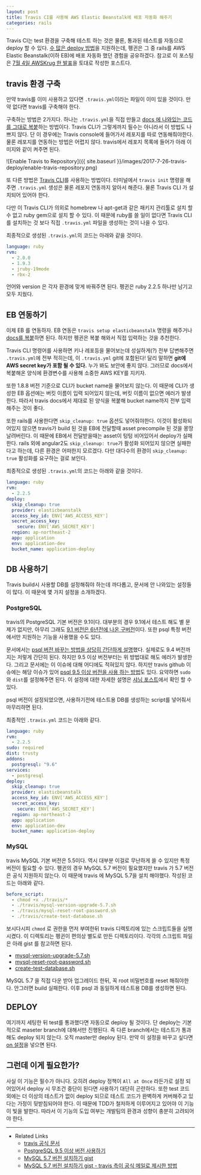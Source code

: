```yaml
---
layout: post
title: Travis CI를 사용해 AWS Elastic Beanstalk에 배포 자동화 해주기
categories: rails
---
```


Travis CI는 test 환경을 구축해 테스트 하는 것은 물론, 통과된 테스트를 자동으로 deploy 할 수 있다. 
[수 많은 deploy 방법](https://docs.travis-ci.com/user/deployment/)을 지원하는데, 펭귄은 그 중 rails를 AWS Elastic Beanstalk(이하 EB)에 배포 자동화 했던 경험을 공유하겠다. 참고로 이 포스팅은 [7월 4일 AWSKrug 한 발표](https://www.meetup.com/ko-KR/awskrug/events/241160036/?eventId=241160036)을 토대로 작성한 포스트다.

## travis 환경 구축

만약 travis를 이미 사용하고 있다면 `.travis.yml`이라는 파일이 이미 있을 것이다. 만약 없다면 travis를 구축해야 한다. 

구축하는 방법은 2가지다. 하나는 `.travis.yml`을 직접 만들고 [docs 에 나와있는 코드를 그대로 복붙](https://docs.travis-ci.com/user/getting-started/#To-get-started-with-Travis-CI)하는 방법이다. Travis CLI가 그렇게까지 필수는 아니라서 이 방법도 나쁘지 않다. 단 이 경우에는 Travis console에 들어가서 레포지를 따로 연동해줘야한다. 물론 레포지를 연동하는 방법은 어렵지 않다. travis에서 레포지 목록에 들어가 아래 이미지와 같이 켜주면 된다.

![Enable Travis to Repository]({{ site.baseurl }}/images/2017-7-26-travis-deploy/enable-travis-repository.png)

또 다른 방법은 [Travis CLI](https://github.com/travis-ci/travis.rb)를 사용하는 방법이다. 터미널에서 `travis init` 명령을 해주면 `.travis.yml` 생성은 물론 레포지 연동까지 알아서 해준다. 물론 Travis CLI 가 설치되어 있어야 한다. 

다만 이 Travis CLI가 의외로 homebrew 나 apt-get과 같은 패키지 관리툴로 설치 할 수 없고 ruby gem으로 설치 할 수 있다. 이 때문에 ruby를 쓸 일이 없다면 Travis CLI를 설치하는 것 보다 직접 `.travis.yml` 파일을 생성하는 것이 나을 수 있다.

최종적으로 생성된 `.travis.yml`의 코드는 아래와 같을 것이다. 

```yml
language: ruby
rvm:
  - 2.0.0
  - 1.9.3
  - jruby-19mode
  - rbx-2
```

언어와 version 은 각자 환경에 맞게 바꿔주면 된다. 펭귄은 ruby 2.2.5 하나만 남기고 모두 지웠다.

## EB 연동하기

이제 EB 를 연동하자. EB 연동은 `travis setup elasticbeanstalk` 명령을 해주거나 [docs를 복붙](https://docs.travis-ci.com/user/deployment/elasticbeanstalk/)하면 된다. 하지만 펭귄은 복붙 해와서 직접 입력하는 것을 추천한다. 

Travis CLI 명령어를 사용하면 키나 레포등을 물어보는데 성실하게(?) 전부 답변해주면 `.travis.yml`에 전부 적히는데, 이 `.travis.yml` git에 포함된다! 달리 말하면 **git에 AWS secret key가 포함 될 수 있다.** 누가 봐도 보안에 좋지 않다. 그러므로 docs에서 복붙해온 양식에 환경변수를 사용해 소중한 AWS KEY를 지키자. 

또한 1.8.8 버전 기준으로 CLI가 bucket name을 물어보지 않는다. 이 때문에 CLI가 생성한 EB 옵션에는 버킷 이름이 입력 되어있지 않는데, 버킷 이름이 없으면 에러가 발생한다. 따라서 travis docs에서 제대로 된 양식을 복붙해 bucket name까지 전부 입력해주는 것이 좋다.

또한 rails를 사용한다면 `skip_cleanup: true` 옵션도 넣어줘야한다. 이것이 활성화되어있지 않으면 travis가 build 된 것을 EB에 전달할때 asset precompile 된 것을 몽땅 날려버린다. 이 때문에 EB에서 전달받을때는 asset이 텅텅 비어있어서 deploy가 실패한다. rails 외에 angular2도 `skip_cleanup: true`가 활성화 되어있지 않으면 실패한다고 하는데, 다른 환경은 어떠한지 모르겠다. 다만 대다수의 환경이 `skip_cleanup: true` 활성화를 요구하는 걸로 보인다.

최종적으로 생성된 `.travis.yml`의 코드는 아래와 같을 것이다. 

```yml
language: ruby
rvm:
  - 2.2.5
deploy:
  skip_cleanup: true
  provider: elasticbeanstalk
  access_key_id: ENV['AWS_ACCESS_KEY']
  secret_access_key:
    secure: ENV['AWS_SECRET_KEY']
  region: ap-northeast-2
  app: application
  env: application-dev
  bucket_name: application-deploy
```

## DB 사용하기

Travis build시 사용할 DB를 설정해줘야 하는데 까다롭고, 문서에 안 나와있는 설정들이 많다. 이 때문에 몇 가지 설정을 소개하겠다.

### PostgreSQL

travis의 PostgreSQL 기본 버전은 9.1이다. 대부분의 경우 9.1에서 테스트 해도 별 문제가 없지만, 아무리 그래도 [9.1 버전은 6년전에 나온 구버전](https://www.postgresql.org/about/news/1349/)이다. 또한 psql 특정 버전에서만 지원하는 기능을 사용했을 수도 있다.

문서에서는 [psql 버전 바꾸는 방법을 상당히 간단하게 설명](https://docs.travis-ci.com/user/database-setup/#Using-a-different-PostgreSQL-Version)했다. 실제로도 9.4 버전까지는 저렇게 간단히 된다. 하지만 9.5 이상 버전부터는 위 방법대로 해도 에러가 발생한다. 그리고 문서에는 이 이슈에 대해 어디에도 적혀있지 않다. 하지만 travis github 이슈에는 해당 이슈가 있어 [psql 9.5 이상 버전을 사용 하는 방법](https://github.com/travis-ci/travis-ci/issues/4264#issuecomment-263550556)도 있다. 요약하면 `sudo`와 `dist`를 설정해주면 된다. 이 설정에 대한 자세한 설명은 [샤님 포스트](http://riseshia.github.io/2017/01/14/use-recent-postgresql-in-travis.html)에서 확인 할 수 있다.

psql 버전이 설정되었으면, 사용하기전에 테스트용 DB를 생성하는 script를 넣어줘서 마무리하면 된다.

최종적인 `.travis.yml` 코드는 아래와 같다.

```yml
language: ruby
rvm:
  - 2.2.5
sudo: required
dist: trusty
addons:
  postgresql: "9.6"
services:
  - postgresql
deploy:
  skip_cleanup: true
  provider: elasticbeanstalk
  access_key_id: ENV['AWS_ACCESS_KEY']
  secret_access_key:
    secure: ENV['AWS_SECRET_KEY']
  region: ap-northeast-2
  app: application
  env: application-dev
  bucket_name: application-deploy
```

### MySQL

travis MySQL 기본 버전은 5.5이다. 역시 대부분 이걸로 무난하게 쓸 수 있지만 특정 버전이 필요할 수 있다. 펭귄의 경우 MySQL 5.7 버전이 필요했지만 travis 가 5.7 버전은 공식 지원하지 않는다. 이 때문에 travis 에 MySQL 5.7을 설치 해야했다. 작성된 코드는 아래와 같다.

```yml
before_script:
  - chmod +x ./travis/*
  - ./travis/mysql-version-upgrade-5.7.sh
  - ./travis/mysql-reset-root-password.sh
  - ./travis/create-test-database.sh
```

보시다시피 `chmod` 로 권한을 먼저 부여한뒤 travis 디렉토리에 있는 스크립트들을 실행시켰다. 이 디렉토리는 펭귄이 편의상 별도로 만든 디렉토리이다. 각각의 스크립트 파일은 아래 gist 를 참고하면 된다.

 * [mysql-version-upgrade-5.7.sh](https://gist.github.com/say8425/25f534b60a7015ae5c03506306e20052#file-mysql-version-upgrade-5-7-sh)
 * [mysql-reset-root-password.sh](https://gist.github.com/say8425/25f534b60a7015ae5c03506306e20052#file-mysql-reset-root-password-sh)
 * [create-test-database.sh](https://gist.github.com/say8425/25f534b60a7015ae5c03506306e20052#file-create-test-database-sh)

MySQL 5.7 을 직접 다운 받아 업그레이드 한뒤, 꼭 root 비밀번호를 reset 해줘야한다. 안그러면 build 실패한다. 이후 psql 과 동일하게 테스트용 DB를 생성하면 된다.

## DEPLOY

여기까지 세팅한 뒤 test를 통과했다면 자동으로 deploy 될 것이다. 단 deploy는 기본적으로 maseter branch에 대해서만 진행된다. 즉 다른 branch에서는 테스트가 통과해도 deploy 되지 않는다. 오직 master만 deploy 된다. 만약 이 설정을 바꾸고 싶다면 [on 설정](https://docs.travis-ci.com/user/deployment/#Conditional-Releases-with-on%3A)을 넣으면 된다.

## 그런데 이게 필요한가?

사실 이 기능은 필수가 아니다. 오히려 deploy 정책이 `All at Once` 라든가로 설정 되어있어서 deploy 시 무조건 중단이 된다면 사용하기 대단히 곤란하다. 또한 test 코드 외에는 더 이상의 테스트가 없이 deploy 되므로 테스트 코드가 완벽하게 커버해주고 있다는 가정이 뒷받침되어야 한다. 이 때문에 TDD가 철저하게 이루어지고 있어야 이 기능이 빛을 발한다. 따라서 이 기능의 도입 여부는 개발팀의 환경과 성향이 충분히 고려되어야 한다.


---
* Related Links
  * [travis 공식 문서](https://docs.travis-ci.com)
  * [PostgreSQL 9.5 이상 버전 사용하기](http://riseshia.github.io/2017/01/14/use-recent-postgresql-in-travis.html)
  * [MySQL 5.7 버전 설치하기 gist](https://gist.github.com/say8425/25f534b60a7015ae5c03506306e20052)
  * [MySQL 5.7 버전 설치하기 gist - travis 측이 공식 메일로 제시한 방법](https://github.com/cotsog/travis_ci_prod_trusty/blob/789255e261d483a7d70d1e4a689e18f7eb56b90b/.travis.yml)
  
